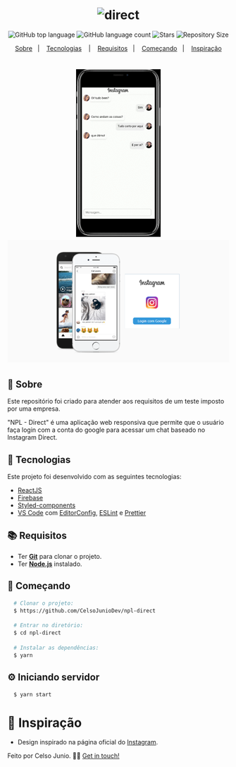 <h1 align="center">
  <img alt="direct" src="https://marcas-logos.net/wp-content/uploads/2020/01/Instagram-Logo.png" width="250px" />
</h1>

<p align="center">
  <img alt="GitHub top language" src="https://img.shields.io/github/languages/top/CelsoJunioDev/npl-direct">
  <img alt="GitHub language count" src="https://img.shields.io/github/languages/count/CelsoJunioDev/npl-direct">
  <img alt="Stars" src="https://img.shields.io/github/stars/CelsoJunioDev/npl-direct">
  <img alt="Repository Size" src="https://img.shields.io/github/repo-size/CelsoJunioDev/npl-direct">
</p>

<p align="center">
  <a href="#page_with_curl-sobre">Sobre</a>&nbsp;&nbsp;&nbsp;|&nbsp;&nbsp;&nbsp;
  <a href="#hammer-tecnologias">Tecnologias</a>
  &nbsp;&nbsp;&nbsp;|&nbsp;&nbsp;&nbsp;
  <a href="#books-requisitos">Requisitos</a>&nbsp;&nbsp;&nbsp;|&nbsp;&nbsp;&nbsp;
  <a href="#rocket-começando">Começando</a>&nbsp;&nbsp;&nbsp;|&nbsp;&nbsp;&nbsp;
  <a href="#thought_balloon-inspiração">Inspiração</a>
</p>

<h1 align="center">
  <img alt="Home" src="gif.gif" height="380" />
  <img alt="Pokedex" src="Screenshot.png" width="800" />
  
</h1>

## :page_with_curl: Sobre
Este repositório foi criado para atender aos requisitos de um teste imposto por uma empresa.

"NPL - Direct" é uma aplicação web responsiva que permite que o usuário faça login com a conta do google para acessar um chat baseado no Instagram Direct.

## :hammer: Tecnologias

Este projeto foi desenvolvido com as seguintes tecnologias:

- [ReactJS](https://pt-br.reactjs.org/)
- [Firebase](https://firebase.google.com/)
- [Styled-components](https://styled-components.com/)
- [VS Code](https://code.visualstudio.com/) com [EditorConfig](https://editorconfig.org/), [ESLint](https://eslint.org/) e [Prettier](https://prettier.io/)

## :books: Requisitos
- Ter [**Git**](https://git-scm.com/) para clonar o projeto.
- Ter [**Node.js**](https://nodejs.org/en/) instalado.
## :rocket: Começando
``` bash
  # Clonar o projeto:
  $ https://github.com/CelsoJunioDev/npl-direct

  # Entrar no diretório:
  $ cd npl-direct
  
  # Instalar as dependências:
  $ yarn
```

## :gear: Iniciando servidor
```bash
  $ yarn start
```

# :thought_balloon: Inspiração
- Design inspirado na página oficial do [Instagram](https://www.instagram.com).

Feito por Celso Junio. 👋🏻 [Get in touch!](https://github.com/CelsoJunioDev)

